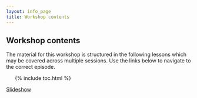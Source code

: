 ```yaml
---
layout: info_page
title: Workshop contents
---
```


## Workshop contents

The material for this workshop is structured in the following lessons which may be covered across multiple sessions. Use the links below to navigate to the correct episode.

<ol>
{% include toc.html %}
</ol>

[Slideshow](/reveal.js/index.html)